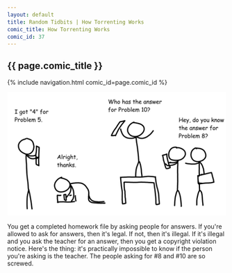 ```yaml
---
layout: default
title: Random Tidbits | How Torrenting Works
comic_title: How Torrenting Works
comic_id: 37
---
```


## {{ page.comic_title }}

{% include navigation.html comic_id=page.comic_id %}

![](/assets/images/37.png)

You get a completed homework file by asking people for answers. If you're allowed to ask for answers, then it's legal. If not, then it's illegal. If it's illegal and you ask the teacher for an answer, then you get a copyright violation notice. Here's the thing: it's practically impossible to know if the person you're asking is the teacher. The people asking for #8 and #10 are so screwed.
